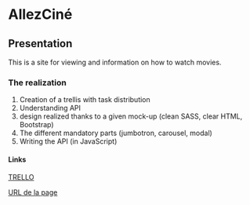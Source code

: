 # AllezCiné

## Presentation 

This is a site for viewing and information on how to watch movies.

### The realization
1. Creation of a trellis with task distribution
2. Understanding API
3. design realized thanks to a given mock-up  (clean SASS, clear HTML, Bootstrap)
4. The different mandatory parts (jumbotron, carousel, modal)
5. Writing the API (in JavaScript)


#### Links
[TRELLO](https://trello.com/b/QTKTZMwG/allo-cin%C3%A9)

[URL de la page](https://manonbracke.github.io/AllezCine/) 
